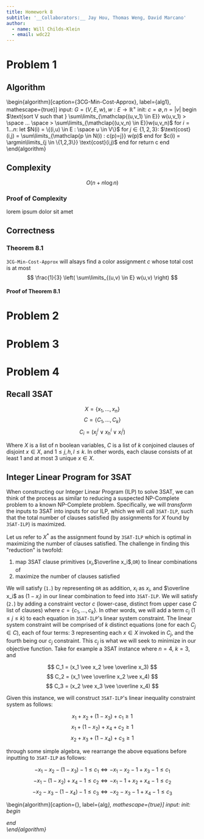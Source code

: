 ```yaml
---
title: Homework 8
subtitle: '__Collaborators:__ Jay Hou, Thomas Weng, David Marcano'
author: 
  - name: Will Childs-Klein
  - email: wdc22
---
```






# Problem 1

## Algorithm

\begin{algorithm}[caption={3CG-Min-Cost-Approx}, label={alg1}, mathescape={true}]
  input: $G = (V,E,w), w: E \rightarrow \mathbb{R}^+$
  init: $c = \emptyset, n = |v|$
  begin
    $\text{sort V such that } \sum\limits_{\mathclap{(u,v_1) \in E}} w(u,v_1) > \space ... \space > \sum\limits_{\mathclap{(u,v_n) \in E}}w(u,v_n)$
    for $i = 1...n$:
      let $N(i) = \{(i,u) \in E : \space u \in V\}$
      for $j \in \{1,2,3\}$:
        $\text{cost}(i,j) = \sum\limits_{\mathclap{p \in N(i) : c(p)=j}} w(p)$
      end for
    $c(i) = \argmin\limits_{j \in \{1,2,3\}} \text{cost}(i,j)$
    end for
    return c
  end
\end{algorithm}



## Complexity
$$ O(n + n \log n) $$

### Proof of Complexity
lorem ipsum dolor sit amet


## Correctness

### Theorem 8.1
`3CG-Min-Cost-Approx` will alsays find a color assignment $c$ whose total cost is at most
$$ \frac{1}{3} \left( \sum\limits_{(u,v) \in E} w(u,v) \right) $$

#### Proof of Theorem 8.1




# Problem 2





# Problem 3





# Problem 4

## Recall 3SAT
$$ X = \{x_1,...,x_n\} $$
$$ C = \{C_1,...,C_k\} $$
$$ C_i = (x^i_j \vee x^i_h \vee x^i_l) $$

Where $X$ is a list of n boolean variables, $C$ is a list of $k$ conjoined clauses of disjoint $x \in X$, and $1 \leq j,h,l \leq k$. In other words, each clause consists of at least 1 and at most 3 unique $x \in X$. 


## Integer Linear Program for 3SAT
When constructing our Integer Linear Program (ILP) to solve 3SAT, we can think of the process as similar to reducing a suspected NP-Complete problem to a known NP-Complete problem. Specifically, we will *transform* the inputs to 3SAT into inputs for our ILP, which we will call `3SAT-ILP`, such that the total number of clauses satisfied (by assignments for $X$ found by `3SAT-ILP`) is maximized.

Let us refer to $X^*$ as the assignment found by `3SAT-ILP` which is optimal in maximizing the number of clauses satisfied. The challenge in finding this "reduction" is twofold:

  1. map 3SAT clause primitives ($x_i$,$\overline x_i$,`OR`) to linear combinations of 
  2. maximize the number of clauses satisfied

We will satisfy (`1.`) by representing `OR` as addition, $x_i$ as $x_i$, and $\overline x_i$ as $(1 - x_i)$ in our linear combination to feed into `3SAT-ILP`. We will satisfy (`2.`) by adding a constraint vector $c$ (lower-case, distinct from upper case $C$ list of clauses) where $c = \{c_1,...,c_k\}$. In other words, we will add a term $c_j$ ($1 \leq j \leq k$) to each equation in `3SAT-ILP`'s linear system constraint. The linear system constraint will be comprised of $k$ distinct equations (one for each $C_j \in C$), each of four terms: 3 representing each $x \in X$ invoked in $C_j$, and the fourth being our $c_j$ constraint. This $c_j$ is what we will seek to minimize in our objective function. Take for example a 3SAT instance where $n = 4$, $k = 3$, and

$$ C_1 = (x_1 \vee x_2 \vee \overline x_3)  $$
$$ C_2 = (x_1 \vee \overline x_2 \vee x_4)  $$
$$ C_3 = (x_2 \vee x_3 \vee \overline x_4)  $$

Given this instance, we will construct `3SAT-ILP`'s linear inequality constraint system as follows:

$$ x_1 + x_2 + (1 - x_3) + c_1 \geq 1 $$
$$ x_1 + (1 - x_2) + x_4 + c_2 \geq 1 $$
$$ x_2 + x_3 + (1 - x_4) + c_3 \geq 1 $$

through some simple algebra, we rearrange the above equations before inputting to `3SAT-ILP` as follows:

$$ -x_1 - x_2 - (1 - x_3) - 1 \leq c_1 \Leftrightarrow -x_1 - x_2 - 1 + x_3 - 1 \leq c_1 $$
$$ -x_1 - (1 - x_2) + x_4 - 1 \leq c_2 \Leftrightarrow -x_1 - 1 + x_2 + x_4 - 1 \leq c_2 $$
$$ -x_2 - x_3 - (1 - x_4) - 1 \leq c_3 \Leftrightarrow -x_2 - x_3 - 1 + x_4 - 1 \leq c_3 $$


\begin{algorithm}[caption={<NAME>}, label={alg<i>}, mathescape={true}]
  input:
  init:
  begin
    
  end       
\end{algorithm}
